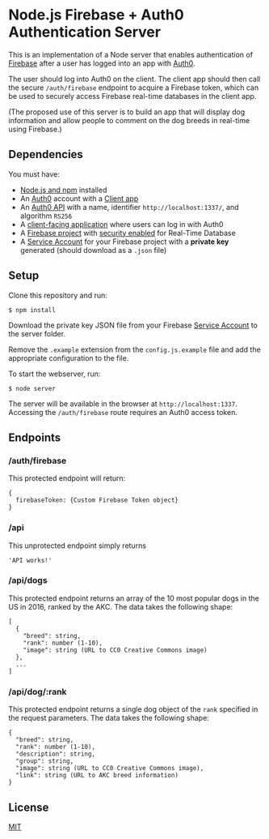 # Node.js Firebase + Auth0 Authentication Server

This is an implementation of a Node server that enables authentication of [Firebase](https://firebase.google.com/) after a user has logged into an app with [Auth0](https://auth0.com).

The user should log into Auth0 on the client. The client app should then call the secure `/auth/firebase` endpoint to acquire a Firebase token, which can be used to securely access Firebase real-time databases in the client app.

(The proposed use of this server is to build an app that will display dog information and allow people to comment on the dog breeds in real-time using Firebase.)

## Dependencies

You must have:

* [Node.js and npm](https://nodejs.org) installed
* An [Auth0](https://auth0.com) account with a [Client app](https://manage.auth0.com/#/clients)
* An [Auth0 API](https://manage.auth0.com/#/apis) with a name, identifier `http://localhost:1337/`, and algorithm `RS256`
* A [client-facing application](https://auth0.com/docs/quickstarts) where users can log in with Auth0
* A [Firebase project](https://console.firebase.google.com/u/0/) with [security enabled](https://firebase.google.com/docs/database/security/quickstart#sample-rules) for Real-Time Database
* A [Service Account](https://console.firebase.google.com/project/_/settings/serviceaccounts/adminsdk) for your Firebase project with a **private key** generated (should download as a `.json` file)

## Setup

Clone this repository and run:

```
$ npm install
```

Download the private key JSON file from your Firebase [Service Account](https://console.firebase.google.com/project/_/settings/serviceaccounts/adminsdk) to the server folder.

Remove the `.example` extension from the `config.js.example` file and add the appropriate configuration to the file.

To start the webserver, run:

```
$ node server
```

The server will be available in the browser at `http://localhost:1337`. Accessing the `/auth/firebase` route requires an Auth0 access token.

## Endpoints

### /auth/firebase

This protected endpoint will return:

```
{
  firebaseToken: {Custom Firebase Token object}
}
```

### /api

This unprotected endpoint simply returns

```
'API works!'
```

### /api/dogs

This protected endpoint returns an array of the 10 most popular dogs in the US in 2016, ranked by the AKC. The data takes the following shape:

```
[
  {
    "breed": string,
    "rank": number (1-10),
    "image": string (URL to CC0 Creative Commons image)
  },
  ...
]
```

### /api/dog/:rank

This protected endpoint returns a single dog object of the `rank` specified in the request parameters. The data takes the following shape:

```
{
  "breed": string,
  "rank": number (1-10),
  "description": string,
  "group": string,
  "image": string (URL to CC0 Creative Commons image),
  "link": string (URL to AKC breed information)
}
```

## License

[MIT](LICENSE)
